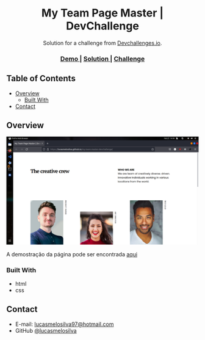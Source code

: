 <!-- Please update value in the {}  -->

<h1 align="center">My Team Page Master | DevChallenge</h1>

<div align="center">
   Solution for a challenge from  <a href="http://devchallenges.io" target="_blank">Devchallenges.io</a>.
</div>

<div align="center">
  <h3>
    <a href="https://lucasmelosilva.github.io/my-team-master-devchallenge/">
      Demo
    </a>
    <span> | </span>
    <a href="https://github.com/lucasmelosilva/my-team-master-devchallenge/">
      Solution
    </a>
    <span> | </span>
    <a href="https://devchallenges.io/challenges/hhmesazsqgKXrTkYkt0U">
      Challenge
    </a>
  </h3>
</div>

<!-- TABLE OF CONTENTS -->

## Table of Contents

- [Overview](#overview)
  - [Built With](#built-with)
- [Contact](#contact)


<!-- OVERVIEW -->

## Overview

![screenshot](./assets/img/screenshot.png)

A demostração da página pode ser encontrada [aqui](https://lucasmelosilva.github.io/my-team-master-devchallenge/)

### Built With

<!-- This section should list any major frameworks that you built your project using. Here are a few examples.-->

- html
- css
 
## Contact

- E-mail: lucasmelosilva97@hotmail.com
- GitHub [@lucasmelosilva](https://github.com/lucasmelosilva)
